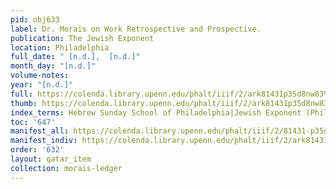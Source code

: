 ```yaml
---
pid: obj633
label: Dr. Morais on Work Retrospective and Prospective.
publication: The Jewish Exponent
location: Philadelphia
full_date: " [n.d.],  [n.d.]"
month_day: "[n.d.]"
volume-notes:
year: "[n.d.]"
full: https://colenda.library.upenn.edu/phalt/iiif/2/ark81431p35d8nw83%2FSHA256E-s6987655--0cef6d165da7dd323e1bdedc0d5a4afb09def3860076f7c2edc98c7a39ce8f0f.jpeg/full/3500,/0/default.jpg
thumb: https://colenda.library.upenn.edu/phalt/iiif/2/ark81431p35d8nw83%2FSHA256E-s6987655--0cef6d165da7dd323e1bdedc0d5a4afb09def3860076f7c2edc98c7a39ce8f0f.jpeg/full/!200,200/0/default.jpg
index_terms: Hebrew Sunday School of Philadelphia|Jewish Exponent (Philadelphia)
toc: '647'
manifest_all: https://colenda.library.upenn.edu/phalt/iiif/2/81431-p35d8nw83/manifest
manifest_indiv: https://colenda.library.upenn.edu/phalt/iiif/2/ark81431p35d8nw83%2FSHA256E-s6987655--0cef6d165da7dd323e1bdedc0d5a4afb09def3860076f7c2edc98c7a39ce8f0f.jpeg
order: '632'
layout: qatar_item
collection: morais-ledger
---
```

